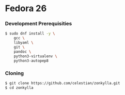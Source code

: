 Fedora 26
=========

### Development Prerequisities

``` bash
$ sudo dnf install -y \
    gcc \
    libyaml \
    git \
    pandoc \
    python3-virtualenv \
    python3-autopep8
```

### Cloning

``` bash
$ git clone https://github.com/celestian/zonkylla.git
$ cd zonkylla
```
